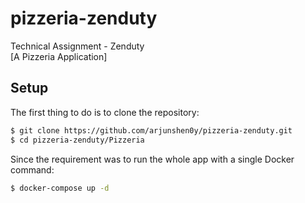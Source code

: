 # pizzeria-zenduty
Technical Assignment - Zenduty<br>
[A Pizzeria Application]

## Setup

The first thing to do is to clone the repository:

```sh
$ git clone https://github.com/arjunshen0y/pizzeria-zenduty.git
$ cd pizzeria-zenduty/Pizzeria
```

Since the requirement was to run the whole app with a single Docker command:

```sh
$ docker-compose up -d
```
